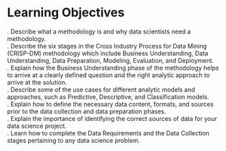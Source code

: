 # Learning Objectives
. Describe what a methodology is and why data scientists need a methodology.<br>
. Describe the six stages in the Cross Industry Process for Data Mining (CRISP-DM) methodology which include Business Understanding, Data Understanding, Data Preparation, Modeling, Evaluation, and Deployment.<br>
. Explain how the Business Understanding phase of the methodology helps to arrive at a clearly defined question and the right analytic approach to arrive at the solution.<br>
. Describe some of the use cases for different analytic models and approaches, such as Predictive, Descriptive, and Classification models.<br>
. Explain how to define the necessary data content, formats, and sources prior to the data collection and data preparation phases.<br>
. Explain the importance of identifying the correct sources of data for your data science project.<br>
. Learn how to complete the Data Requirements and the Data Collection stages pertaining to any data science problem.<br>
